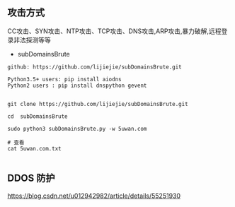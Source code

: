 攻击方式
---


CC攻击、SYN攻击、NTP攻击、TCP攻击、DNS攻击,ARP攻击,暴力破解,远程登录非法探测等等


- subDomainsBrute

````
github: https://github.com/lijiejie/subDomainsBrute.git

Python3.5+ users: pip install aiodns
Python2 users : pip install dnspython gevent


git clone https://github.com/lijiejie/subDomainsBrute.git

cd  subDomainsBrute

sudo python3 subDomainsBrute.py -w 5uwan.com

# 查看
cat 5uwan.com.txt


````





DDOS 防护
----


https://blog.csdn.net/u012942982/article/details/55251930